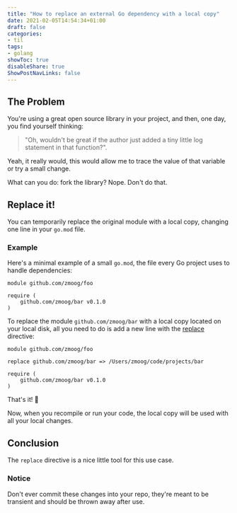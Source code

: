 ```yaml
---
title: "How to replace an external Go dependency with a local copy"
date: 2021-02-05T14:54:34+01:00
draft: false
categories:
- til
tags:
- golang
showToc: true
disableShare: true
ShowPostNavLinks: false
---
```


## The Problem

You're using a great open source library in your project, and then, one day, you find yourself thinking: 

> "Oh, wouldn't be great if the author just added a tiny little log statement in that function?". 

Yeah, it really would, this would allow me to trace the value of that variable or try a small change.

What can you do: fork the library? Nope. Don't do that.


## Replace it!

You can temporarily replace the original module with a local copy, changing one line in your `go.mod` file.


### Example

Here's a minimal example of a small `go.mod`, the file every Go project uses to handle dependencies:

```golang
module github.com/zmoog/foo

require (
    github.com/zmoog/bar v0.1.0
)
```

To replace the module `github.com/zmoog/bar` with a local copy located on your local disk, all you need to do is add a new line with the [replace](https://golang.org/ref/mod#go-mod-file-replace) directive:

```golang
module github.com/zmoog/foo

replace github.com/zmoog/bar => /Users/zmoog/code/projects/bar

require (
    github.com/zmoog/bar v0.1.0
)
```

That's it! 🥳

Now, when you recompile or run your code, the local copy will be used with all your local changes.


## Conclusion

The `replace` directive is a nice little tool for this use case.

### Notice

Don't ever commit these changes into your repo, they're meant to be transient and should be thrown away after use.

